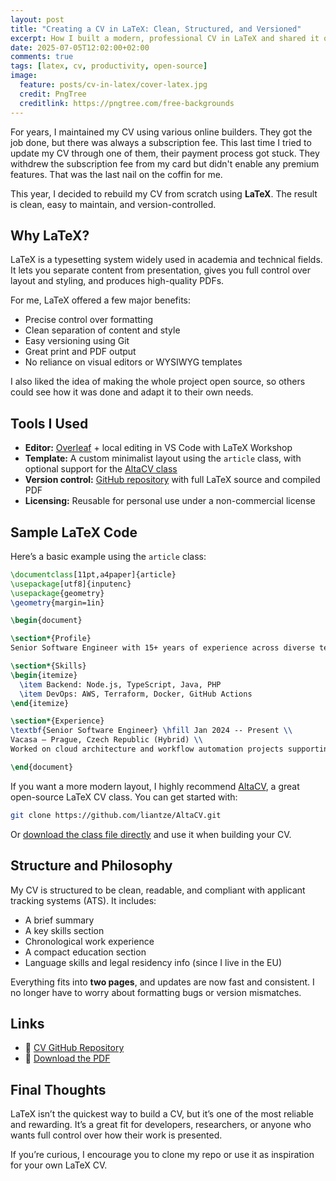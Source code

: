```yaml
---
layout: post
title: "Creating a CV in LaTeX: Clean, Structured, and Versioned"
excerpt: How I built a modern, professional CV in LaTeX and shared it on GitHub for easy versioning and reuse.
date: 2025-07-05T12:02:00+02:00
comments: true
tags: [latex, cv, productivity, open-source]
image:
  feature: posts/cv-in-latex/cover-latex.jpg
  credit: PngTree
  creditlink: https://pngtree.com/free-backgrounds
---
```


For years, I maintained my CV using various online builders. They got the job done, but there was always a subscription fee. This last time I tried to update my CV through one of them, their payment process got stuck. They withdrew the subscription fee from my card but didn't enable any premium features. That was the last nail on the coffin for me.

This year, I decided to rebuild my CV from scratch using **LaTeX**. The result is clean, easy to maintain, and version-controlled.

## Why LaTeX?

LaTeX is a typesetting system widely used in academia and technical fields. It lets you separate content from presentation, gives you full control over layout and styling, and produces high-quality PDFs.

For me, LaTeX offered a few major benefits:

- Precise control over formatting  
- Clean separation of content and style  
- Easy versioning using Git  
- Great print and PDF output  
- No reliance on visual editors or WYSIWYG templates

I also liked the idea of making the whole project open source, so others could see how it was done and adapt it to their own needs.

## Tools I Used

- **Editor:** [Overleaf](https://overleaf.com) + local editing in VS Code with LaTeX Workshop  
- **Template:** A custom minimalist layout using the `article` class, with optional support for the [AltaCV class](https://github.com/liantze/AltaCV)  
- **Version control:** [GitHub repository](https://github.com/jonathas/your-cv-repo) with full LaTeX source and compiled PDF  
- **Licensing:** Reusable for personal use under a non-commercial license  

## Sample LaTeX Code

Here’s a basic example using the `article` class:

```latex
\documentclass[11pt,a4paper]{article}
\usepackage[utf8]{inputenc}
\usepackage{geometry}
\geometry{margin=1in}

\begin{document}

\section*{Profile}
Senior Software Engineer with 15+ years of experience across diverse technologies and teams.

\section*{Skills}
\begin{itemize}
  \item Backend: Node.js, TypeScript, Java, PHP
  \item DevOps: AWS, Terraform, Docker, GitHub Actions
\end{itemize}

\section*{Experience}
\textbf{Senior Software Engineer} \hfill Jan 2024 -- Present \\
Vacasa – Prague, Czech Republic (Hybrid) \\
Worked on cloud architecture and workflow automation projects supporting large-scale field operations.

\end{document}
```

If you want a more modern layout, I highly recommend [AltaCV](https://github.com/liantze/AltaCV), a great open-source LaTeX CV class. You can get started with:

```bash
git clone https://github.com/liantze/AltaCV.git
```

Or [download the class file directly](https://raw.githubusercontent.com/liantze/AltaCV/master/altacv.cls) and use it when building your CV.

## Structure and Philosophy

My CV is structured to be clean, readable, and compliant with applicant tracking systems (ATS). It includes:

- A brief summary  
- A key skills section  
- Chronological work experience  
- A compact education section  
- Language skills and legal residency info (since I live in the EU)

Everything fits into **two pages**, and updates are now fast and consistent. I no longer have to worry about formatting bugs or version mismatches.

## Links

- 📂 [CV GitHub Repository](https://github.com/jonathas/cv)  
- 📄 [Download the PDF](https://github.com/jonathas/cv/blob/master/CV_Jonathas_Ribeiro.pdf)

## Final Thoughts

LaTeX isn’t the quickest way to build a CV, but it’s one of the most reliable and rewarding. It’s a great fit for developers, researchers, or anyone who wants full control over how their work is presented.

If you’re curious, I encourage you to clone my repo or use it as inspiration for your own LaTeX CV.
